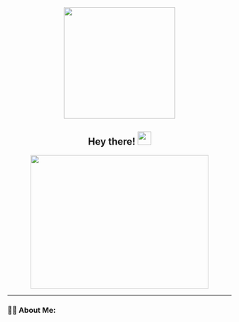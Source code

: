 <div id="header" align="center">
  <img src="https://media.giphy.com/media/unSNH4zXh1m7q9TbOR/giphy.gif" width="250"/>
  <div id="greeting">
    <h2>
      Hey there!
      <img src="https://media.giphy.com/media/hvRJCLFzcasrR4ia7z/giphy.gif" width="30px"/>
    </h2>
  </div>
  <div align="center">
  <img src="https://media.giphy.com/media/JqKOU2VAUx9bt9K4PK/giphy.gif" width="400" height="300"/>
  </div>
</div>

---

### :man_technologist: About Me:
